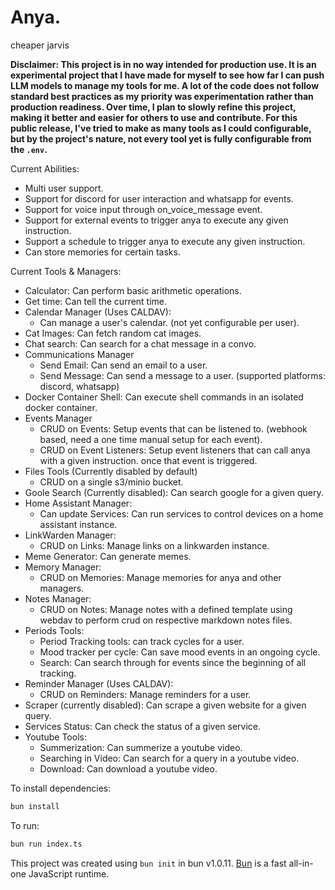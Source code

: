 # Anya.

cheaper jarvis

**Disclaimer: This project is in no way intended for production use. It is an experimental project that I have made for myself to see how far I can push LLM models to manage my tools for me. A lot of the code does not follow standard best practices as my priority was experimentation rather than production readiness. Over time, I plan to slowly refine this project, making it better and easier for others to use and contribute. For this public release, I've tried to make as many tools as I could configurable, but by the project's nature, not every tool yet is fully configurable from the `.env`.**

Current Abilities:

- Multi user support.
- Support for discord for user interaction and whatsapp for events.
- Support for voice input through on_voice_message event.
- Support for external events to trigger anya to execute any given instruction.
- Support a schedule to trigger anya to execute any given instruction.
- Can store memories for certain tasks.

Current Tools & Managers:

- Calculator: Can perform basic arithmetic operations.
- Get time: Can tell the current time.
- Calendar Manager (Uses CALDAV):
  - Can manage a user's calendar. (not yet configurable per user).
- Cat Images: Can fetch random cat images.
- Chat search: Can search for a chat message in a convo.
- Communications Manager
  - Send Email: Can send an email to a user.
  - Send Message: Can send a message to a user. (supported platforms: discord, whatsapp)
- Docker Container Shell: Can execute shell commands in an isolated docker container.
- Events Manager
  - CRUD on Events: Setup events that can be listened to. (webhook based, need a one time manual setup for each event).
  - CRUD on Event Listeners: Setup event listeners that can call anya with a given instruction. once that event is triggered.
- Files Tools (Currently disabled by default)
  - CRUD on a single s3/minio bucket.
- Goole Search (Currently disabled): Can search google for a given query.
- Home Assistant Manager:
  - Can update Services: Can run services to control devices on a home assistant instance.
- LinkWarden Manager:
  - CRUD on Links: Manage links on a linkwarden instance.
- Meme Generator: Can generate memes.
- Memory Manager:
  - CRUD on Memories: Manage memories for anya and other managers.
- Notes Manager:
  - CRUD on Notes: Manage notes with a defined template using webdav to perform crud on respective markdown notes files.
- Periods Tools:
  - Period Tracking tools: can track cycles for a user.
  - Mood tracker per cycle: Can save mood events in an ongoing cycle.
  - Search: Can search through for events since the beginning of all tracking.
- Reminder Manager (Uses CALDAV):
  - CRUD on Reminders: Manage reminders for a user.
- Scraper (currently disabled): Can scrape a given website for a given query.
- Services Status: Can check the status of a given service.
- Youtube Tools:
  - Summerization: Can summerize a youtube video.
  - Searching in Video: Can search for a query in a youtube video.
  - Download: Can download a youtube video.

To install dependencies:

```bash
bun install
```

To run:

```bash
bun run index.ts
```

This project was created using `bun init` in bun v1.0.11. [Bun](https://bun.sh) is a fast all-in-one JavaScript runtime.
